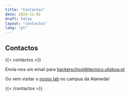 ```yaml
---
title: "Contactos"
date: 2024-11-01
draft: false
layout: "contactos"
lang: "pt"
---
```


## Contactos

{{< contactos >}}

Envia-nos um email para [hackerschool@tecnico.ulisboa.pt](mailto:hackerschool@tecnico.ulisboa.pt)

Ou vem visitar o [nosso lab](https://maps.app.goo.gl/T966C9nUFxdraC9o7) no campus da Alameda!


{{< /contactos >}}



